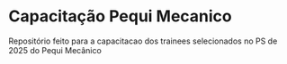# Capacitação Pequi Mecanico

Repositório feito para a capacitacao dos trainees selecionados no PS de 2025 do Pequi Mecânico
